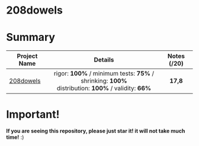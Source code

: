 # 208dowels

# Summary

| Project Name    | Details                                                                                    | Notes (/20)  |
| --------------- |:------------------------------------------------------------------------------------------:| :-----------:|
| [208dowels](https://github.com/Paul-Marie/208dowels/blob/master/208dowels) | rigor: **100%** / minimum tests: **75%** / shrinking: **100%** </br> distribution: **100%** / validity: **66%** | **17,8**    |

# Important!
**If you are seeing this repository, please just star it! it will not take much time!** :)
